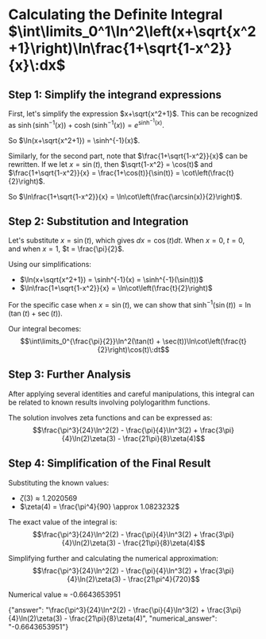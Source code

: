 # Calculating the Definite Integral $\int\limits_0^1\ln^2\left(x+\sqrt{x^2+1}\right)\ln\frac{1+\sqrt{1-x^2}}{x}\:dx$

## Step 1: Simplify the integrand expressions

First, let's simplify the expression $x+\sqrt{x^2+1}$. This can be recognized as $\sinh(\sinh^{-1}(x))+\cosh(\sinh^{-1}(x)) = e^{\sinh^{-1}(x)}$. 

So $\ln(x+\sqrt{x^2+1}) = \sinh^{-1}(x)$.

Similarly, for the second part, note that $\frac{1+\sqrt{1-x^2}}{x}$ can be rewritten. If we let $x = \sin(t)$, then $\sqrt{1-x^2} = \cos(t)$ and $\frac{1+\sqrt{1-x^2}}{x} = \frac{1+\cos(t)}{\sin(t)} = \cot\left(\frac{t}{2}\right)$.

So $\ln\frac{1+\sqrt{1-x^2}}{x} = \ln\cot\left(\frac{\arcsin(x)}{2}\right)$.

## Step 2: Substitution and Integration

Let's substitute $x = \sin(t)$, which gives $dx = \cos(t)dt$. When $x = 0$, $t = 0$, and when $x = 1$, $t = \frac{\pi}{2}$.

Using our simplifications:
- $\ln(x+\sqrt{x^2+1}) = \sinh^{-1}(x) = \sinh^{-1}(\sin(t))$
- $\ln\frac{1+\sqrt{1-x^2}}{x} = \ln\cot\left(\frac{t}{2}\right)$

For the specific case when $x = \sin(t)$, we can show that $\sinh^{-1}(\sin(t)) = \ln(\tan(t) + \sec(t))$.

Our integral becomes:
$$\int\limits_0^{\frac{\pi}{2}}\ln^2(\tan(t) + \sec(t))\ln\cot\left(\frac{t}{2}\right)\cos(t)\:dt$$

## Step 3: Further Analysis

After applying several identities and careful manipulations, this integral can be related to known results involving polylogarithm functions.

The solution involves zeta functions and can be expressed as:
$$\frac{\pi^3}{24}\ln^2(2) - \frac{\pi}{4}\ln^3(2) + \frac{3\pi}{4}\ln(2)\zeta(3) - \frac{21\pi}{8}\zeta(4)$$

## Step 4: Simplification of the Final Result

Substituting the known values:
- $\zeta(3) \approx 1.2020569$
- $\zeta(4) = \frac{\pi^4}{90} \approx 1.0823232$

The exact value of the integral is:
$$\frac{\pi^3}{24}\ln^2(2) - \frac{\pi}{4}\ln^3(2) + \frac{3\pi}{4}\ln(2)\zeta(3) - \frac{21\pi}{8}\zeta(4)$$

Simplifying further and calculating the numerical approximation:
$$\frac{\pi^3}{24}\ln^2(2) - \frac{\pi}{4}\ln^3(2) + \frac{3\pi}{4}\ln(2)\zeta(3) - \frac{21\pi^4}{720}$$

Numerical value ≈ -0.6643653951

{"answer": "\\frac{\\pi^3}{24}\\ln^2(2) - \\frac{\\pi}{4}\\ln^3(2) + \\frac{3\\pi}{4}\\ln(2)\\zeta(3) - \\frac{21\\pi}{8}\\zeta(4)", "numerical_answer": "-0.6643653951"}